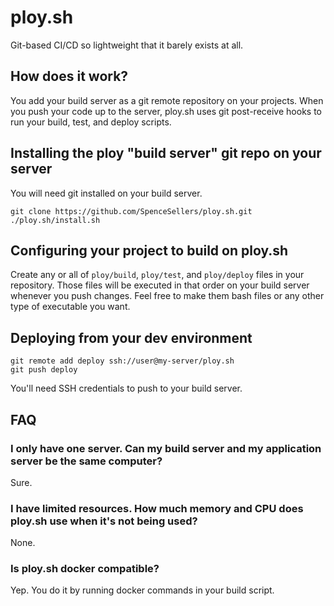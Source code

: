 # ploy.sh

Git-based CI/CD so lightweight that it barely exists at all.

## How does it work?
You add your build server as a git remote repository on your projects. When you push your code up to the server, ploy.sh uses git post-receive hooks to run your build, test, and deploy scripts.

## Installing the ploy "build server" git repo on your server
You will need git installed on your build server.

    git clone https://github.com/SpenceSellers/ploy.sh.git
    ./ploy.sh/install.sh
    
## Configuring your project to build on ploy.sh

Create any or all of `ploy/build`, `ploy/test`, and `ploy/deploy` files in your repository. Those files will be executed in that order on your build server whenever you push changes. Feel free to make them bash files or any other type of executable you want.

## Deploying from your dev environment
    git remote add deploy ssh://user@my-server/ploy.sh
    git push deploy
    
You'll need SSH credentials to push to your build server.
    
## FAQ
### I only have one server. Can my build server and my application server be the same computer?
Sure.

### I have limited resources. How much memory and CPU does ploy.sh use when it's not being used?
None.

### Is ploy.sh docker compatible?
Yep. You do it by running docker commands in your build script.
